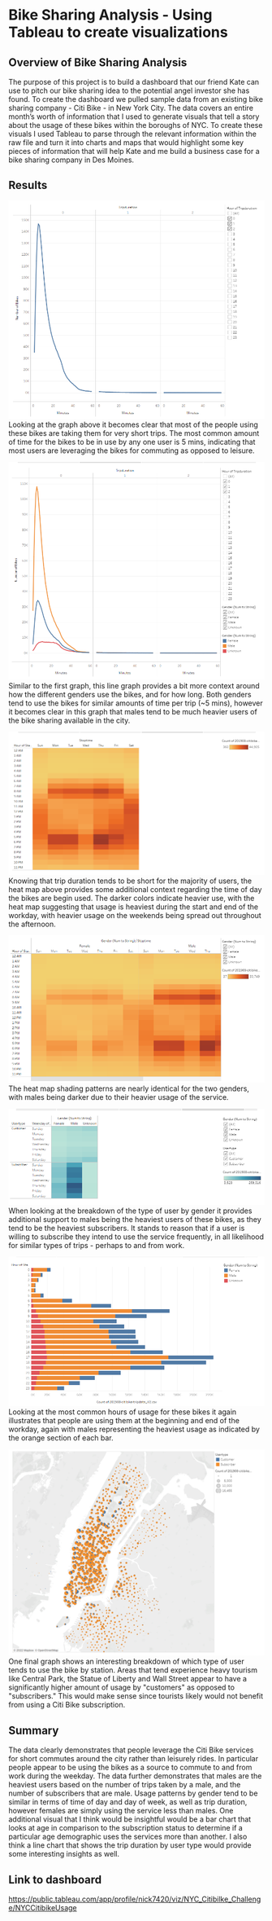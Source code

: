 # Bike Sharing Analysis - Using Tableau to create visualizations 

## Overview of Bike Sharing Analysis

The purpose of this project is to build a dashboard that our friend Kate can use to pitch our bike sharing idea to the potential angel investor she has found.  To create the dashboard we pulled sample data from an existing bike sharing company - Citi Bike - in New York City.  The data covers an entire month’s worth of information that I used to generate visuals that tell a story about the usage of these bikes within the boroughs of NYC. To create these visuals I used Tableau to parse through the relevant information within the raw file and turn it into charts and maps that would highlight some key pieces of information that will help Kate and me build a business case for a bike sharing company in Des Moines.     

## Results 
![](https://github.com/NRFlood/Bike_Sharing/blob/main/Checkout%20Times%20-%20For%20Users.PNG)
Looking at the graph above it becomes clear that most of the people using these bikes are taking them for very short trips.  The most common amount of time for the bikes to be in use by any one user is 5 mins, indicating that most users are leveraging the bikes for commuting as opposed to leisure.

![](https://github.com/NRFlood/Bike_Sharing/blob/main/Checkout%20Times%20-%20By%20Gender.PNG)
Similar to the first graph, this line graph provides a bit more context around how the different genders use the bikes, and for how long.  Both genders tend to use the bikes for similar amounts of time per trip (~5 mins), however it becomes clear in this graph that males tend to be much heavier users of the bike sharing available in the city. 

![](https://github.com/NRFlood/Bike_Sharing/blob/main/Trips%20by%20Weekday%20-%20Each%20Hour.PNG)
Knowing that trip duration tends to be short for the majority of users, the heat map above provides some additional context regarding the time of day the bikes are begin used. The darker colors indicate heavier use, with the heat map suggesting that usage is heaviest during the start and end of the workday, with heavier usage on the weekends being spread out throughout the afternoon.

![](https://github.com/NRFlood/Bike_Sharing/blob/main/Trips%20by%20Gender%20-%20Weekday%20Each%20Hour.PNG)
The heat map shading patterns are nearly identical for the two genders, with males being darker due to their heavier usage of the service.

![](https://github.com/NRFlood/Bike_Sharing/blob/main/Trips%20by%20Gender%20-%20By%20Weekday.PNG)
When looking at the breakdown of the type of user by gender it provides additional support to males being the heaviest users of these bikes, as they tend to be the heaviest subscribers.  It stands to reason that if a user is willing to subscribe they intend to use the service frequently, in all likelihood for similar types of trips - perhaps to and from work.

![](https://github.com/NRFlood/Bike_Sharing/blob/main/August%20Peak%20Hours%20-%20By%20Gender.PNG)
Looking at the most common hours of usage for these bikes it again illustrates that people are using them at the beginning and end of the workday, again with males representing the heaviest usage as indicated by the orange section of each bar. 

![](https://github.com/NRFlood/Bike_Sharing/blob/main/Usertype%20-%20By%20location.PNG)
One final graph shows an interesting breakdown of which type of user tends to use the bike by station.  Areas that tend experience heavy tourism like Central Park, the Statue of Liberty and Wall Street appear to have a significantly higher amount of usage by "customers" as opposed to "subscribers."  This would make sense since tourists likely would not benefit from using a Citi Bike subscription.

## Summary
The data clearly demonstrates that people leverage the Citi Bike services for short commutes around the city rather than leisurely rides. In particular people appear to be using the bikes as a source to commute to and from work during the weekday.  The data further demonstrates that males are the heaviest users based on the number of trips taken by a male, and the number of subscribers that are male.  Usage patterns by gender tend to be similar in terms of time of day and day of week, as well as trip duration, however females are simply using the service less than males.  One additional visual that I think would be insightful would be a bar chart that looks at age in comparison to the subscription status to determine if a particular age demographic uses the services more than another.  I also think a line chart that shows the trip duration by user type would provide some interesting insights as well.

## Link to dashboard
https://public.tableau.com/app/profile/nick7420/viz/NYC_Citibilke_Challenge/NYCCitibikeUsage

